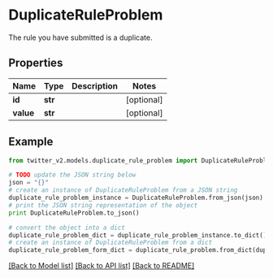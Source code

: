 # DuplicateRuleProblem

The rule you have submitted is a duplicate.

## Properties
Name | Type | Description | Notes
------------ | ------------- | ------------- | -------------
**id** | **str** |  | [optional] 
**value** | **str** |  | [optional] 

## Example

```python
from twitter_v2.models.duplicate_rule_problem import DuplicateRuleProblem

# TODO update the JSON string below
json = "{}"
# create an instance of DuplicateRuleProblem from a JSON string
duplicate_rule_problem_instance = DuplicateRuleProblem.from_json(json)
# print the JSON string representation of the object
print DuplicateRuleProblem.to_json()

# convert the object into a dict
duplicate_rule_problem_dict = duplicate_rule_problem_instance.to_dict()
# create an instance of DuplicateRuleProblem from a dict
duplicate_rule_problem_form_dict = duplicate_rule_problem.from_dict(duplicate_rule_problem_dict)
```
[[Back to Model list]](../README.md#documentation-for-models) [[Back to API list]](../README.md#documentation-for-api-endpoints) [[Back to README]](../README.md)


